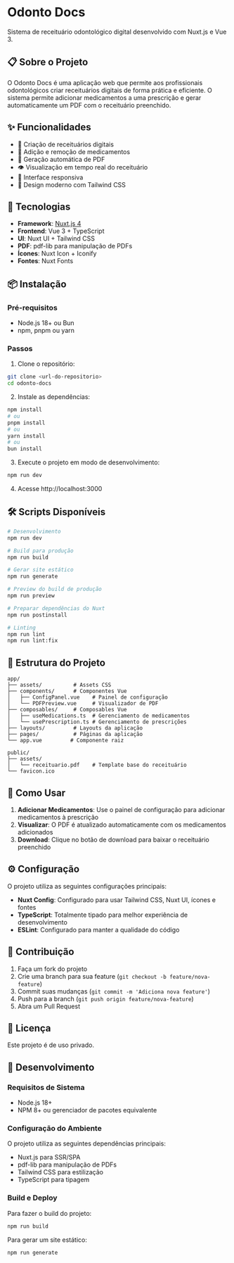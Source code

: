 # Odonto Docs

Sistema de receituário odontológico digital desenvolvido com Nuxt.js e Vue 3.

## 📋 Sobre o Projeto

O Odonto Docs é uma aplicação web que permite aos profissionais odontológicos criar receituários digitais de forma prática e eficiente. O sistema permite adicionar medicamentos a uma prescrição e gerar automaticamente um PDF com o receituário preenchido.

## ✨ Funcionalidades

- 📝 Criação de receituários digitais
- 💊 Adição e remoção de medicamentos
- 📄 Geração automática de PDF
- 👁️ Visualização em tempo real do receituário
- 📱 Interface responsiva
- 🎨 Design moderno com Tailwind CSS

## 🚀 Tecnologias

- **Framework**: [Nuxt.js 4](https://nuxt.com/)
- **Frontend**: Vue 3 + TypeScript
- **UI**: Nuxt UI + Tailwind CSS
- **PDF**: pdf-lib para manipulação de PDFs
- **Ícones**: Nuxt Icon + Iconify
- **Fontes**: Nuxt Fonts

## 📦 Instalação

### Pré-requisitos

- Node.js 18+ ou Bun
- npm, pnpm ou yarn

### Passos

1. Clone o repositório:
```bash
git clone <url-do-repositorio>
cd odonto-docs
```

2. Instale as dependências:
```bash
npm install
# ou
pnpm install
# ou
yarn install
# ou
bun install
```

3. Execute o projeto em modo de desenvolvimento:
```bash
npm run dev
```

4. Acesse http://localhost:3000

## 🛠️ Scripts Disponíveis

```bash
# Desenvolvimento
npm run dev

# Build para produção
npm run build

# Gerar site estático
npm run generate

# Preview do build de produção
npm run preview

# Preparar dependências do Nuxt
npm run postinstall

# Linting
npm run lint
npm run lint:fix
```

## 📁 Estrutura do Projeto

```
app/
├── assets/          # Assets CSS
├── components/      # Componentes Vue
│   ├── ConfigPanel.vue    # Painel de configuração
│   └── PDFPreview.vue     # Visualizador de PDF
├── composables/     # Composables Vue
│   ├── useMedications.ts  # Gerenciamento de medicamentos
│   └── usePrescription.ts # Gerenciamento de prescrições
├── layouts/         # Layouts da aplicação
├── pages/           # Páginas da aplicação
└── app.vue         # Componente raiz

public/
├── assets/
│   └── receituario.pdf    # Template base do receituário
└── favicon.ico
```

## 🎯 Como Usar

1. **Adicionar Medicamentos**: Use o painel de configuração para adicionar medicamentos à prescrição
2. **Visualizar**: O PDF é atualizado automaticamente com os medicamentos adicionados
3. **Download**: Clique no botão de download para baixar o receituário preenchido

## ⚙️ Configuração

O projeto utiliza as seguintes configurações principais:

- **Nuxt Config**: Configurado para usar Tailwind CSS, Nuxt UI, ícones e fontes
- **TypeScript**: Totalmente tipado para melhor experiência de desenvolvimento
- **ESLint**: Configurado para manter a qualidade do código

## 🤝 Contribuição

1. Faça um fork do projeto
2. Crie uma branch para sua feature (`git checkout -b feature/nova-feature`)
3. Commit suas mudanças (`git commit -m 'Adiciona nova feature'`)
4. Push para a branch (`git push origin feature/nova-feature`)
5. Abra um Pull Request

## 📄 Licença

Este projeto é de uso privado.

## 🔧 Desenvolvimento

### Requisitos de Sistema

- Node.js 18+
- NPM 8+ ou gerenciador de pacotes equivalente

### Configuração do Ambiente

O projeto utiliza as seguintes dependências principais:
- Nuxt.js para SSR/SPA
- pdf-lib para manipulação de PDFs
- Tailwind CSS para estilização
- TypeScript para tipagem

### Build e Deploy

Para fazer o build do projeto:

```bash
npm run build
```

Para gerar um site estático:

```bash
npm run generate
```
